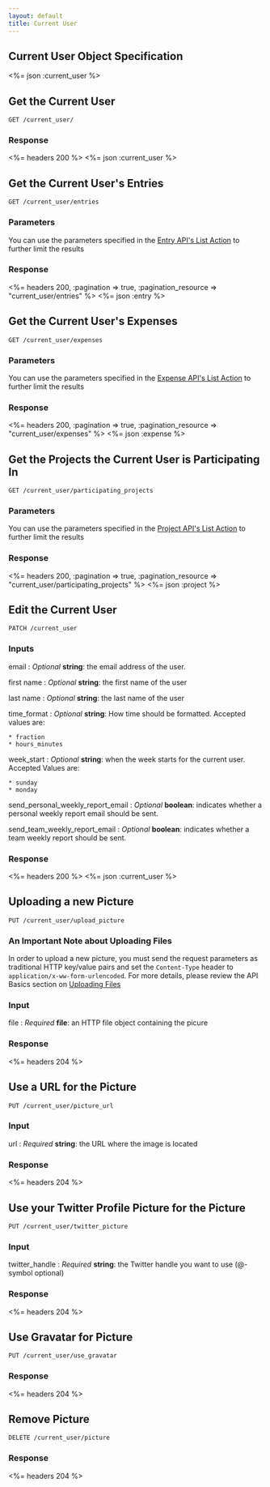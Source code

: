 ```yaml
---
layout: default
title: Current User
---
```


## Current User Object Specification
<%= json :current_user %>

## Get the Current User

~~~
GET /current_user/
~~~

### Response

<%= headers 200 %>
<%= json :current_user %>

## Get the Current User's Entries

~~~
GET /current_user/entries
~~~

### Parameters

You can use the parameters specified in the [Entry API's List Action](/entries/index.html#list) to further limit the results

### Response

<%= headers 200, :pagination => true, :pagination_resource => "current_user/entries" %>
<%= json :entry %>

## Get the Current User's Expenses

~~~
GET /current_user/expenses
~~~

### Parameters

You can use the parameters specified in the [Expense API's List Action](/expenses/index.html#list) to further limit the results

### Response

<%= headers 200, :pagination => true, :pagination_resource => "current_user/expenses" %>
<%= json :expense %>

## Get the Projects the Current User is Participating In

~~~
GET /current_user/participating_projects
~~~

### Parameters

You can use the parameters specified in the [Project API's List Action](/projects/index.html#list) to further limit the results

### Response

<%= headers 200, :pagination => true, :pagination_resource => "current_user/participating_projects" %>
<%= json :project %>

## Edit the Current User

~~~
PATCH /current_user
~~~

### Inputs

email
: *Optional* **string**: the email address of the user.

first name
: *Optional* **string**: the first name of the user

last name
: *Optional* **string**: the last name of the user

time_format
: *Optional* **string**: How time should be formatted. Accepted values are:

    * fraction
    * hours_minutes

week_start
: *Optional* **string**: when the week starts for the current user. Accepted Values are:

    * sunday
    * monday

send_personal_weekly_report_email
: *Optional* **boolean**: indicates whether a personal weekly report email should be sent.

send_team_weekly_report_email
: *Optional* **boolean**: indicates whether a team weekly report should be sent.

### Response

<%= headers 200 %>
<%= json :current_user %>

## Uploading a new Picture

~~~
PUT /current_user/upload_picture
~~~

### An Important Note about Uploading Files
In order to upload a new picture, you must send the request parameters as traditional HTTP key/value pairs and set the `Content-Type` header to `application/x-ww-form-urlencoded`. For more details, please review the API Basics section on [Uploading Files](/#uploading-files)

### Input

file
: *Required* **file**: an HTTP file object containing the picure

### Response

<%= headers 204 %>

## Use a URL for the Picture

~~~
PUT /current_user/picture_url
~~~

### Input

url
: *Required* **string**: the URL where the image is located

### Response

<%= headers 204 %>

## Use your Twitter Profile Picture for the Picture

~~~
PUT /current_user/twitter_picture
~~~

### Input

twitter_handle
: *Required* **string**: the Twitter handle you want to use (@-symbol optional)

### Response
<%= headers 204 %>

## Use Gravatar for Picture

~~~
PUT /current_user/use_gravatar
~~~

### Response

<%= headers 204 %>

## Remove Picture

~~~
DELETE /current_user/picture
~~~

### Response

<%= headers 204 %>



